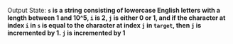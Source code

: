 Output State: **`s` is a string consisting of lowercase English letters with a length between 1 and 10^5, `i` is 2, `j` is either 0 or 1, and if the character at index `i` in `s` is equal to the character at index `j` in `target`, then `j` is incremented by 1. `j` is incremented by 1**